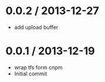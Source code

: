 
0.0.2 / 2013-12-27
==================

  * add upload buffer

0.0.1 / 2013-12-19
==================

  * wrap tfs form cnpm
  * Initial commit
